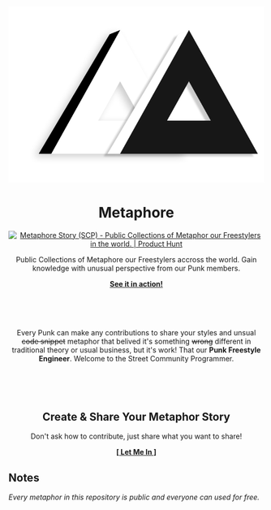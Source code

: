 ![Metaphor](public/metaphor.png)

<p align="center">
    <h1 align="center">Metaphore</h1>
    <p align="center"><a href="https://www.producthunt.com/posts/metaphore-story-scp?utm_source=badge-featured&utm_medium=badge&utm_souce=badge-metaphore&#0045;story&#0045;scp" target="_blank"><img src="https://api.producthunt.com/widgets/embed-image/v1/featured.svg?post_id=384637&theme=light" alt="Metaphore&#0032;Story&#0032;&#0040;SCP&#0041; - Public&#0032;Collections&#0032;of&#0032;Metaphor&#0032;our&#0032;Freestylers&#0032;in&#0032;the&#0032;world&#0046; | Product Hunt" style="width: 250px; height: 54px;" width="250" height="54" /></a></p>
    <p align="center">Public Collections of Metaphore our Freestylers accross the world. Gain knowledge with unusual perspective from our Punk members.</p>
    <p align="center"><strong><a href="https://metaphore.vercel.app">See it in action!</a></strong></p>
    <br><br><br>
</p>

<p align="center">Every Punk can make any contributions to share your styles and unsual <s>code snippet</s> metaphor that belived it's something <s>wrong</s> different in traditional theory or usual business, but it's work! That our <b>Punk Freestyle Engineer</b>. Welcome to the Street Community Programmer.</p>
<br><br><br>

<p align="center">
    <h2 align="center">Create & Share Your Metaphor Story</h2>
    <p align="center">Don't ask how to contribute, just share what you want to share!</p>
    <p align="center"><strong><a href="https://github.com/StreetCommunityProgrammer/metaphore/issues/new/choose">[ Let Me In ]</a></strong></p>
</p>

## Notes

_Every metaphor in this repository is public and everyone can used for free._
